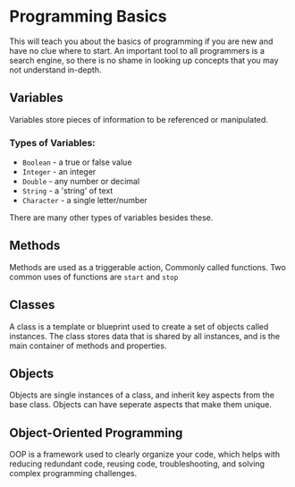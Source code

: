 # Programming Basics
This will teach you about the basics of programming if you are new and have no clue where to start. 
An important tool to all programmers is a search engine, so there is no shame in looking up concepts 
that you may not understand in-depth.

## Variables
Variables store pieces of information to be referenced or manipulated.

### Types of Variables:
- `Boolean` - a true or false value
- `Integer` - an integer
- `Double` - any number or decimal
- `String` - a 'string' of text
- `Character` - a single letter/number

There are many other types of variables besides these.

## Methods
Methods are used as a triggerable action, Commonly called functions. Two common uses of functions are `start` and `stop`

## Classes
A class is a template or blueprint used to create a set of objects called instances. 
The class stores data that is shared by all instances, and is the main container of methods and properties.

## Objects
Objects are single instances of a class, and inherit key aspects from the base class. 
Objects can have seperate aspects that make them unique.

## Object-Oriented Programming
OOP is a framework used to clearly organize your code, which helps with reducing redundant code, reusing code, 
troubleshooting, and solving complex programming challenges.